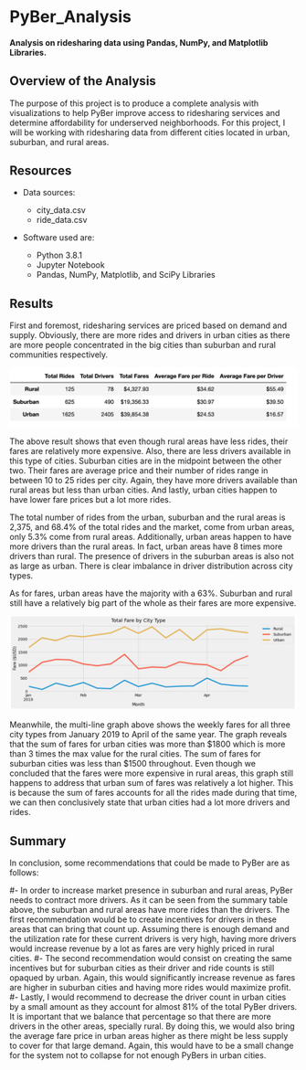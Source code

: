 

# PyBer_Analysis

#### Analysis on ridesharing data using Pandas, NumPy, and Matplotlib Libraries. 

## Overview of the Analysis
The purpose of this project is to produce a complete analysis with visualizations to help PyBer improve access to ridesharing services and determine affordability for underserved neighborhoods. 
For this project, I will be working with ridesharing data from different cities located in urban, suburban, and rural areas. 

## Resources
- Data sources:
  - city_data.csv
  - ride_data.csv

- Software used are:
  - Python 3.8.1
  - Jupyter Notebook
  - Pandas, NumPy, Matplotlib, and SciPy Libraries 

## Results

First and foremost, ridesharing services are priced based on demand and supply. Obviously, there are more rides and drivers in urban cities as there are more people concentrated in the big cities than suburban and rural communities respectively. 

![Pyber_Summary](https://github.com/Adpetfem83/Pyber_Analysis/blob/main/Images/Pyber_Summary.png)


The above result shows that even though rural areas have less rides, their fares are relatively more expensive. Also, there are less drivers available in this type of cities. Suburban cities are in the midpoint between the other two. Their fares are average price and their number of rides range in between 10 to 25 rides per city. Again, they have more drivers available than rural areas but less than urban cities. And lastly, urban cities happen to have lower fare prices but a lot more rides.


The total number of rides from the urban, suburban and the rural areas is 2,375, and 68.4% of the total rides and the market, come from urban areas, only 5.3% come from rural areas. Additionally, urban areas happen to have more drivers than the rural areas. In fact, urban areas have 8 times more drivers than rural. The presence of drivers in the suburban areas is also not as large as urban. There is clear imbalance in driver distribution across city types. 



As for fares, urban areas have the majority with a 63%. Suburban and rural still have a relatively big part of the whole as their fares are more expensive.  

![Fares_by_City_Type](https://github.com/Adpetfem83/Pyber_Analysis/blob/main/Images/Fare_by_city_type.png)

Meanwhile, the multi-line graph above shows the weekly fares for all three city types from January 2019 to April of the same year. The graph reveals that the sum of fares for urban cities was more than $1800 which is more than 3 times the max value for the rural cities. The sum of fares for suburban cities was less than $1500 throughout. Even though we concluded that the fares were more expensive in rural areas, this graph still happens to address that urban sum of fares was relatively a lot higher. This is because the sum of fares accounts for all the rides made during that time, we can then conclusively state that urban cities had a lot more drivers and rides. 

## Summary

In conclusion, some recommendations that could be made to PyBer are as follows:

#- In order to increase market presence in suburban and rural areas, PyBer needs to contract more drivers. As it can be seen from the summary table above, the suburban and rural areas have more rides than the drivers. The first recommendation would be to create incentives for drivers in these areas that can bring that count up. Assuming there is enough demand and the utilization rate for these current drivers is very high, having more drivers would increase revenue by a lot as fares are very highly priced in rural cities.
#- The second recommendation would consist on creating the same incentives but for suburban cities as their driver and ride counts is still opaqued by urban. Again, this would significantly increase revenue as fares are higher in suburban cities and having more rides would maximize profit.
#- Lastly, I would recommend to decrease the driver count in urban cities by a small amount as they account for almost 81% of the total PyBer drivers. It is important that we balance that percentage so that there are more drivers in the other areas, specially rural. By doing this, we would also bring the average fare price in urban areas higher as there might be less supply to cover for that large demand. Again, this would have to be a small change for the system not to collapse for not enough PyBers in urban cities. 

